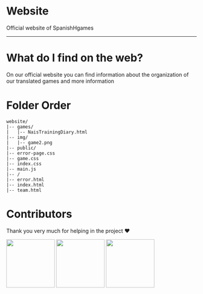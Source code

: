 # Website
Official website of SpanishHgames

---

# What do I find on the web?

On our official website you can find information about the organization of our translated games and more information

# Folder Order

```ascii
website/
|-- games/
|   |-- NaisTrainingDiary.html
|-- img/
|   |-- game2.png
|-- public/
|-- error-page.css
|-- game.css
|-- index.css
|-- main.js
|-- /
|-- error.html
|-- index.html
|-- team.html
```

# Contributors

Thank you very much for helping in the project ❤

<a href="https://github.com/StaffV77"><img src="https://avatars.githubusercontent.com/u/107765373?v=4" height="128" width="128" /></a>
<a href="https://github.com/Sstudiosdev"><img src="https://avatars.githubusercontent.com/u/149289426?v=4" height="128" width="128" /></a>
<a href="https://github.com/SpanishHgames"><img src="https://avatars.githubusercontent.com/u/162644772?s=400&u=1b44034b08d8cc6f9e867878c4298d0f4dd3ff27&v=4" height="128" width="128" /></a>
